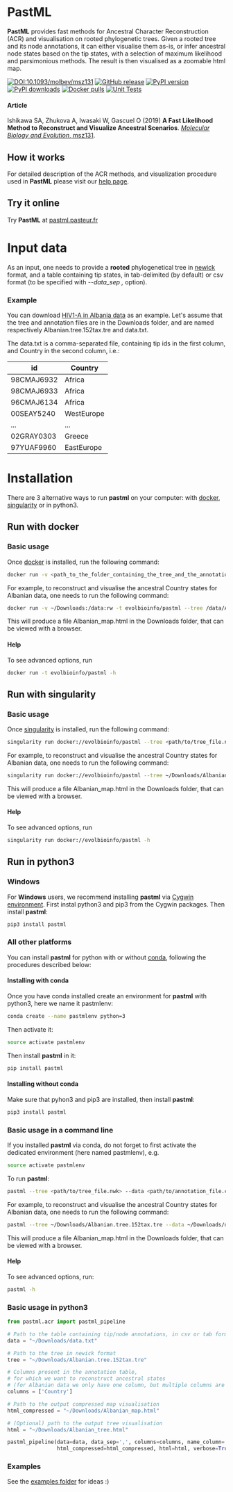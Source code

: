 # PastML

__PastML__ provides fast methods for Ancestral Character Reconstruction (ACR) and visualisation
on rooted phylogenetic trees. Given a rooted tree and its node annotations, it can either visualise them as-is, 
or infer ancestral node states based on the tip states, with a selection of maximum likelihood and parsimonious methods. 
The result is then visualised as a zoomable html map.


[![DOI:10.1093/molbev/msz131](https://zenodo.org/badge/DOI/10.1093/molbev/msz131.svg)](https://doi.org/10.1093/molbev/msz131)
[![GitHub release](https://img.shields.io/github/v/release/evolbioinfo/pastml.svg)](https://github.com/evolbioinfo/pastml/releases)
[![PyPI version](https://badge.fury.io/py/pastml.svg)](https://pypi.org/project/pastml/)
[![PyPI downloads](https://shields.io/pypi/dm/pastml)](https://pypi.org/project/pastml/)
[![Docker pulls](https://img.shields.io/docker/pulls/evolbioinfo/pastml)](https://hub.docker.com/r/evolbioinfo/pastml/tags)
[![Unit Tests](https://github.com/evolbioinfo/pastml/workflows/PastML%20Unit%20Tests/badge.svg)](tests)



#### Article

Ishikawa SA, Zhukova A, Iwasaki W, Gascuel O (2019) __A Fast Likelihood Method to Reconstruct and Visualize Ancestral Scenarios__. [_Molecular Biology and Evolution_, msz131](https://doi.org/10.1093/molbev/msz131).

## How it works

For detailed description of the ACR methods, and visualization procedure used in __PastML__ please visit our [help page](https://pastml.pasteur.fr/help).

## Try it online
Try __PastML__ at [pastml.pasteur.fr](https://pastml.pasteur.fr)

# Input data
As an input, one needs to provide a **rooted** phylogenetical tree in [newick](https://en.wikipedia.org/wiki/Newick_format) format,
and a table containing tip states, 
in tab-delimited (by default) or csv format (to be specified with *--data_sep ,* option).

### Example
You can download [HIV1-A in Albania data](examples/Albania/data) as an example.
Let's assume that the tree and annotation files are in the Downloads folder, 
and are named respectively Albanian.tree.152tax.tre	and data.txt.

The data.txt is a comma-separated file, containing tip ids in the first column, 
and Country in the second column, i.e.:

id | Country
----- |  -----
98CMAJ6932 | Africa
98CMAJ6933 | Africa
96CMAJ6134 | Africa
00SEAY5240 | WestEurope
... | ...
02GRAY0303 | Greece
97YUAF9960 | EastEurope

# Installation

There are 3 alternative ways to run __pastml__ on your computer: with [docker](https://www.docker.com/community-edition), [singularity](https://www.sylabs.io/singularity/) or in python3.

## Run with docker

### Basic usage
Once [docker](https://www.docker.com/community-edition) is installed, run the following command:

```bash
docker run -v <path_to_the_folder_containing_the_tree_and_the_annotations>:/data:rw -t evolbioinfo/pastml --tree /data/<tree_file.nwk> --data /data/<annotation_file.csv> --data_sep <separator_eg_,> --columns <column1 column2 ...> --html_compressed /data/<output_map.html>
```

For example, to reconstruct and visualise the ancestral Country states for Albanian data, 
one needs to run the following command:

```bash
docker run -v ~/Downloads:/data:rw -t evolbioinfo/pastml --tree /data/Albanian.tree.152tax.tre --data /data/data.txt --columns Country --html_compressed /data/Albanian_map.html --data_sep , 
```

This will produce a file Albanian_map.html in the Downloads folder, 
that can be viewed with a browser.


#### Help

To see advanced options, run
```bash
docker run -t evolbioinfo/pastml -h
```

## Run with singularity

### Basic usage
Once [singularity](https://www.sylabs.io/guides/2.6/user-guide/quick_start.html#quick-installation-steps) is installed, run the following command:

```bash
singularity run docker://evolbioinfo/pastml --tree <path/to/tree_file.nwk> --data <path/to/annotation_file.csv> --columns <column1 column2 ...> --html_compressed <path/to/output/map.html> --data_sep <separator_eg_,>
```

For example, to reconstruct and visualise the ancestral Country states for Albanian data, 
one needs to run the following command:

```bash
singularity run docker://evolbioinfo/pastml --tree ~/Downloads/Albanian.tree.152tax.tre --data ~/Downloads/data.txt --columns Country --html_compressed ~/Downloads/Albanian_map.html --data_sep , 
```

This will produce a file Albanian_map.html in the Downloads folder, 
that can be viewed with a browser.


#### Help

To see advanced options, run
```bash
singularity run docker://evolbioinfo/pastml -h
```

## Run in python3

### Windows
For **Windows** users, we recommend installing __pastml__ via [Cygwin environment](https://www.cygwin.com/).
First instal python3 and pip3 from the Cygwin packages. Then install __pastml__:
```bash
pip3 install pastml
```

### All other platforms

You can install __pastml__ for python with or without [conda](https://conda.io/docs/), following the procedures described below:

#### Installing with conda

Once you have conda installed create an environment for __pastml__ with python3, here we name it pastmlenv:

```bash
conda create --name pastmlenv python=3
```

Then activate it:
```bash
source activate pastmlenv
```

Then install __pastml__ in it:

```bash
pip install pastml
```

#### Installing without conda

Make sure that pyhon3 and pip3 are installed, then install __pastml__:

```bash
pip3 install pastml
```

### Basic usage in a command line
If you installed __pastml__ via conda, do not forget to first activate the dedicated environment (here named pastmlenv), e.g.

```bash
source activate pastmlenv
```

To run __pastml__:

```bash
pastml --tree <path/to/tree_file.nwk> --data <path/to/annotation_file.csv> --columns <column1 column2 ...> --html_compressed <path/to/output/map.html> --data_sep <separator_eg_,>
```

For example, to reconstruct and visualise the ancestral Country states for Albanian data, 
one needs to run the following command:

```bash
pastml --tree ~/Downloads/Albanian.tree.152tax.tre --data ~/Downloads/data.txt --columns Country --html_compressed ~/Downloads/Albanian_map.html --data_sep , 
```

This will produce a file Albanian_map.html in the Downloads folder, 
that can be viewed with a browser.

#### Help

To see advanced options, run:
```bash
pastml -h
```

### Basic usage in python3
```python
from pastml.acr import pastml_pipeline

# Path to the table containing tip/node annotations, in csv or tab format
data = "~/Downloads/data.txt"

# Path to the tree in newick format
tree = "~/Downloads/Albanian.tree.152tax.tre"

# Columns present in the annotation table,
# for which we want to reconstruct ancestral states
# (for Albanian data we only have one column, but multiple columns are also allowed)
columns = ['Country']

# Path to the output compressed map visualisation
html_compressed = "~/Downloads/Albanian_map.html"

# (Optional) path to the output tree visualisation
html = "~/Downloads/Albanian_tree.html"

pastml_pipeline(data=data, data_sep=',', columns=columns, name_column='Country', tree=tree,
                html_compressed=html_compressed, html=html, verbose=True)
```

### Examples

See the [examples folder](https://github.com/evolbioinfo/pastml/tree/master/examples) for ideas :)
